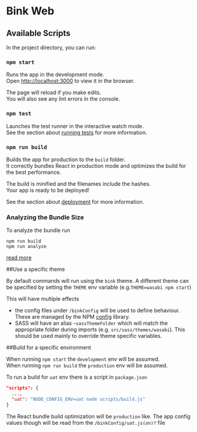 
# Bink Web

## Available Scripts

In the project directory, you can run:

### `npm start`

Runs the app in the development mode.\
Open [http://localhost:3000](http://localhost:3000) to view it in the browser.

The page will reload if you make edits.\
You will also see any lint errors in the console.

### `npm test`

Launches the test runner in the interactive watch mode.\
See the section about [running tests](https://facebook.github.io/create-react-app/docs/running-tests) for more information.

### `npm run build`

Builds the app for production to the `build` folder.\
It correctly bundles React in production mode and optimizes the build for the best performance.

The build is minified and the filenames include the hashes.\
Your app is ready to be deployed!

See the section about [deployment](https://facebook.github.io/create-react-app/docs/deployment) for more information.

### Analyzing the Bundle Size

To analyze the bundle run
```shell
npm run build
npm run analyze
```
[read more](https://facebook.github.io/create-react-app/docs/analyzing-the-bundle-size)

##Use a specific theme

By default commands will run using the `bink` theme.
A different theme can be specified by setting the `THEME` env variable (e.g.`THEME=wasabi npm start`)

This will have multiple effects
 - the config files under `/binkConfig` will be used to define behaviour. These are managed by the NPM [config](https://github.com/lorenwest/node-config) library.
 - SASS will have an alias `~sassThemeFolder` which will match the appropriate folder during imports (e.g. `src/sass/themes/wasabi`).
   This should be used mainly to override theme specific variables.  


##Build for a specific environment 

When running `npm start` the `development` env will be assumed.\
When running `npm run build` the `production` env will be assumed.

To run a build for `uat` env there is a script in `package.json`
```json
"scripts": {
  ...,
  "uat": "NODE_CONFIG_ENV=uat node scripts/build.js"
}
```

The React bundle build optimization will be `production` like. The app config values though will be read from the `/binkConfig/uat.js(on)?` file
